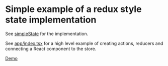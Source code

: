 # Simple example of a redux style state implementation

See [simpleState](./src/simpleState/) for the implementation.

See [app/index.tsx](./app/index.tsx) for a high level example of creating actions, reducers and connecting a React component
to the store.

[Demo](https://matt-dunn.github.io/state/dist/index.html)
